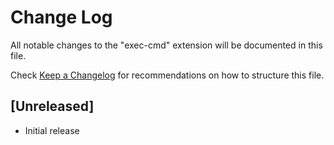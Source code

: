 # Change Log
All notable changes to the "exec-cmd" extension will be documented in this file.

Check [Keep a Changelog](http://keepachangelog.com/) for recommendations on how to structure this file.

## [Unreleased]
- Initial release